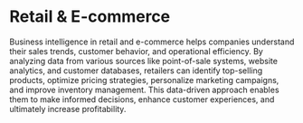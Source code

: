 # Retail & E-commerce

Business intelligence in retail and e-commerce helps companies understand their sales trends, customer behavior, and operational efficiency. By analyzing data from various sources like point-of-sale systems, website analytics, and customer databases, retailers can identify top-selling products, optimize pricing strategies, personalize marketing campaigns, and improve inventory management. This data-driven approach enables them to make informed decisions, enhance customer experiences, and ultimately increase profitability.